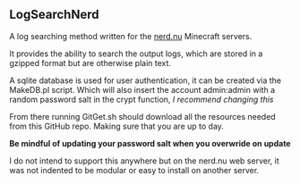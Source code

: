 LogSearchNerd
-------------

A log searching method written for the [nerd.nu](http://nerd.nu) Minecraft servers.

It provides the ability to search the output logs, which are stored in a gzipped format but are otherwise plain text.

A sqlite database is used for user authentication, it can be created via the MakeDB.pl script. Which will also insert the account admin:admin with a random password salt in the crypt function,  *I recommend changing this*

From there running GitGet.sh should download all the resources needed from this GitHub repo. Making sure that you are up to day. 

**Be mindful of updating your password salt when you overwride on update**

I do not intend to support this anywhere but on the nerd.nu web server, it was not indented to be modular or easy to install on another server.
